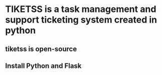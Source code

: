 # TIKETSS is a task management and support ticketing system created in python

## tiketss is open-source

## Install Python and Flask
